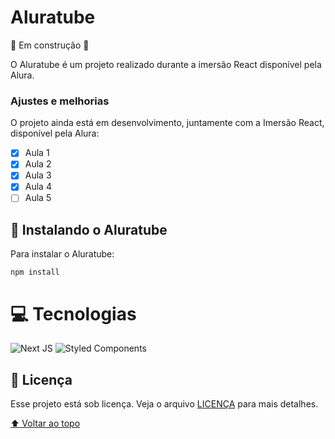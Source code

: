 # Aluratube

🚧 Em construção 🚧

O Aluratube é um projeto realizado durante a imersão React disponível pela Alura.

### Ajustes e melhorias

O projeto ainda está em desenvolvimento, juntamente com a Imersão React, disponível pela Alura:

- [x] Aula 1
- [x] Aula 2
- [x] Aula 3
- [x] Aula 4
- [ ] Aula 5

## 🚀 Instalando o Aluratube

Para instalar o Aluratube:

```
npm install
```

# 💻 Tecnologias

![Next JS](https://img.shields.io/badge/Next-black?style=for-the-badge&logo=next.js&logoColor=white)
![Styled Components](https://img.shields.io/badge/styled--components-DB7093?style=for-the-badge&logo=styled-components&logoColor=white)

## 📝 Licença

Esse projeto está sob licença. Veja o arquivo [LICENÇA](LICENSE.md) para mais detalhes.

[⬆ Voltar ao topo](#aluratube)<br>

